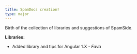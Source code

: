```yaml
---
title: SpamDocs creation!
type: major
---
```


Birth of the collection of libraries and suggestions of SpamSide.

**Libraries:**

* Added library and tips for Angular 1.X - *Fava*
